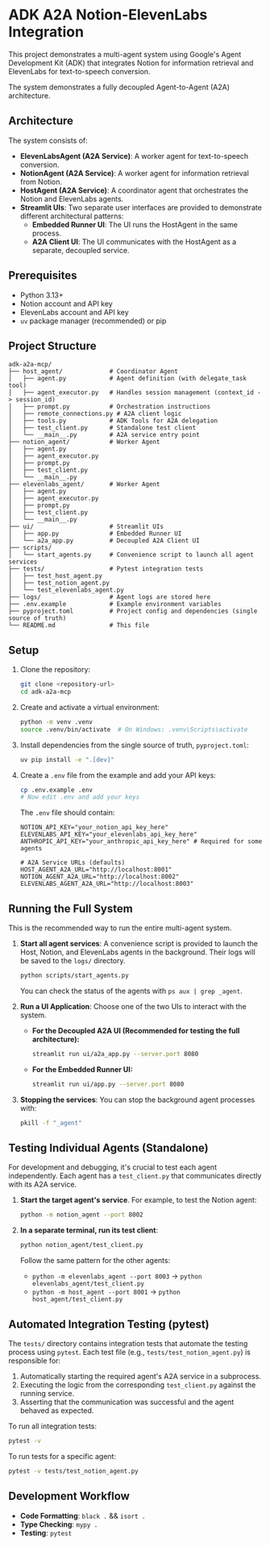 # ADK A2A Notion-ElevenLabs Integration

This project demonstrates a multi-agent system using Google's Agent Development Kit (ADK) that integrates Notion for information retrieval and ElevenLabs for text-to-speech conversion.

The system demonstrates a fully decoupled Agent-to-Agent (A2A) architecture.

## Architecture

The system consists of:

- **ElevenLabsAgent (A2A Service)**: A worker agent for text-to-speech conversion.
- **NotionAgent (A2A Service)**: A worker agent for information retrieval from Notion.
- **HostAgent (A2A Service)**: A coordinator agent that orchestrates the Notion and ElevenLabs agents.
- **Streamlit UIs**: Two separate user interfaces are provided to demonstrate different architectural patterns:
  - **Embedded Runner UI**: The UI runs the HostAgent in the same process.
  - **A2A Client UI**: The UI communicates with the HostAgent as a separate, decoupled service.

## Prerequisites

- Python 3.13+
- Notion account and API key
- ElevenLabs account and API key
- `uv` package manager (recommended) or pip

## Project Structure

```
adk-a2a-mcp/
├── host_agent/             # Coordinator Agent
│   ├── agent.py            # Agent definition (with delegate_task tool)
│   ├── agent_executor.py   # Handles session management (context_id -> session_id)
│   ├── prompt.py           # Orchestration instructions
│   ├── remote_connections.py # A2A client logic
│   ├── tools.py            # ADK Tools for A2A delegation
│   ├── test_client.py      # Standalone test client
│   └── __main__.py         # A2A service entry point
├── notion_agent/           # Worker Agent
│   ├── agent.py
│   ├── agent_executor.py
│   ├── prompt.py
│   ├── test_client.py
│   └── __main__.py
├── elevenlabs_agent/       # Worker Agent
│   ├── agent.py
│   ├── agent_executor.py
│   ├── prompt.py
│   ├── test_client.py
│   └── __main__.py
├── ui/                     # Streamlit UIs
│   ├── app.py              # Embedded Runner UI
│   └── a2a_app.py          # Decoupled A2A Client UI
├── scripts/
│   └── start_agents.py     # Convenience script to launch all agent services
├── tests/                  # Pytest integration tests
│   ├── test_host_agent.py
│   ├── test_notion_agent.py
│   └── test_elevenlabs_agent.py
├── logs/                   # Agent logs are stored here
├── .env.example            # Example environment variables
├── pyproject.toml          # Project config and dependencies (single source of truth)
└── README.md               # This file
```

## Setup

1.  Clone the repository:

    ```bash
    git clone <repository-url>
    cd adk-a2a-mcp
    ```

2.  Create and activate a virtual environment:

    ```bash
    python -m venv .venv
    source .venv/bin/activate  # On Windows: .venv\Scripts\activate
    ```

3.  Install dependencies from the single source of truth, `pyproject.toml`:

    ```bash
    uv pip install -e ".[dev]"
    ```

4.  Create a `.env` file from the example and add your API keys:

    ```bash
    cp .env.example .env
    # Now edit .env and add your keys
    ```

    The `.env` file should contain:

    ```env
    NOTION_API_KEY="your_notion_api_key_here"
    ELEVENLABS_API_KEY="your_elevenlabs_api_key_here"
    ANTHROPIC_API_KEY="your_anthropic_api_key_here" # Required for some agents

    # A2A Service URLs (defaults)
    HOST_AGENT_A2A_URL="http://localhost:8001"
    NOTION_AGENT_A2A_URL="http://localhost:8002"
    ELEVENLABS_AGENT_A2A_URL="http://localhost:8003"
    ```

## Running the Full System

This is the recommended way to run the entire multi-agent system.

1.  **Start all agent services**:
    A convenience script is provided to launch the Host, Notion, and ElevenLabs agents in the background. Their logs will be saved to the `logs/` directory.

    ```bash
    python scripts/start_agents.py
    ```

    You can check the status of the agents with `ps aux | grep _agent`.

2.  **Run a UI Application**:
    Choose one of the two UIs to interact with the system.

    - **For the Decoupled A2A UI (Recommended for testing the full architecture):**
      ```bash
      streamlit run ui/a2a_app.py --server.port 8080
      ```
    - **For the Embedded Runner UI:**
      ```bash
      streamlit run ui/app.py --server.port 8080
      ```

3.  **Stopping the services**:
    You can stop the background agent processes with:
    ```bash
    pkill -f "_agent"
    ```

## Testing Individual Agents (Standalone)

For development and debugging, it's crucial to test each agent independently. Each agent has a `test_client.py` that communicates directly with its A2A service.

1.  **Start the target agent's service**. For example, to test the Notion agent:

    ```bash
    python -m notion_agent --port 8002
    ```

2.  **In a separate terminal, run its test client**:

    ```bash
    python notion_agent/test_client.py
    ```

    Follow the same pattern for the other agents:

    - `python -m elevenlabs_agent --port 8003` -> `python elevenlabs_agent/test_client.py`
    - `python -m host_agent --port 8001` -> `python host_agent/test_client.py`

## Automated Integration Testing (pytest)

The `tests/` directory contains integration tests that automate the testing process using `pytest`. Each test file (e.g., `tests/test_notion_agent.py`) is responsible for:

1.  Automatically starting the required agent's A2A service in a subprocess.
2.  Executing the logic from the corresponding `test_client.py` against the running service.
3.  Asserting that the communication was successful and the agent behaved as expected.

To run all integration tests:

```bash
pytest -v
```

To run tests for a specific agent:

```bash
pytest -v tests/test_notion_agent.py
```

## Development Workflow

- **Code Formatting**: `black .` && `isort .`
- **Type Checking**: `mypy .`
- **Testing**: `pytest`

